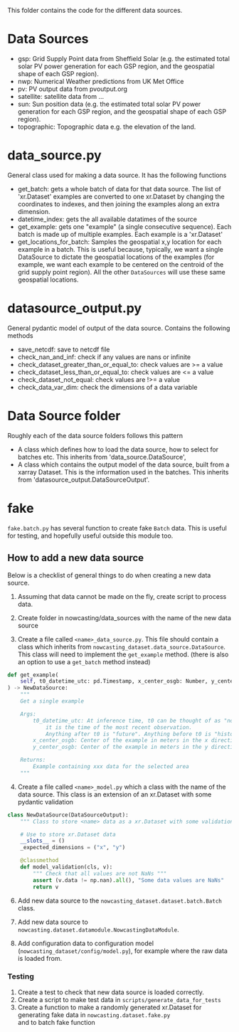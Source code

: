 This folder contains the code for the different data sources.

# Data Sources
- gsp: Grid Supply Point data from Sheffield Solar (e.g. the estimated total solar PV power generation for each
GSP region, and the geospatial shape of each GSP region).
- nwp: Numerical Weather predictions from UK Met Office
- pv: PV output data from pvoutput.org
- satellite: satellite data from ...
- sun: Sun position data (e.g. the estimated total solar PV power generation for each GSP region,
and the geospatial shape of each GSP region).
- topographic: Topographic data e.g. the elevation of the land.

# data_source.py

General class used for making a data source. It has the following functions
- get_batch: gets a whole batch of data for that data source. The list of 'xr.Dataset' examples are converted to
one xr.Dataset by changing the coordinates to indexes, and then joining the examples along an extra dimension.
- datetime_index: gets the all available datatimes of the source
- get_example: gets one "example" (a single consecutive sequence). Each batch is made up of multiple examples.
  Each example is a 'xr.Dataset'
- get_locations_for_batch: Samples the geospatial x,y location for each example in a batch. This is useful because,
 typically, we want a single DataSource to dictate the geospatial locations of the examples (for example,
 we want each example to be centered on the centroid of the grid supply point region). All the other
 `DataSources` will use these same geospatial locations.


# datasource_output.py

General pydantic model of output of the data source. Contains the following methods
- save_netcdf: save to netcdf file
- check_nan_and_inf: check if any values are nans or infinite
- check_dataset_greater_than_or_equal_to: check values are >= a value
- check_dataset_less_than_or_equal_to: check values are <= a value
- check_dataset_not_equal: check values are !>= a value
- check_data_var_dim: check the dimensions of a data variable

# <X> Data Source folder

Roughly each of the data source folders follows this pattern
- A class which defines how to load the data source, how to select for batches etc. This inherits from 'data_source.DataSource',
- A class which contains the output model of the data source, built from a xarray Dataset. This is the information used in the batches.
This inherits from 'datasource_output.DataSourceOutput'.


# fake

`fake.batch.py` has several function to create fake `Batch` data. This is useful for testing,
and hopefully useful outside this module too.


## How to add a new data source

Below is a checklist of general things to do when creating a new data source.
1. Assuming that data cannot be made on the fly, create script to process data.

2. Create folder in nowcasting/data_sources with the name of the new data source

3. Create a file called `<name>_data_source.py`. This file should contain a class which
inherits from `nowcasting_dataset.data_source.DataSource`. This class will need to implement the `get_example` method.
(there is also an option to use a `get_batch` method instead)
```python
def get_example(
    self, t0_datetime_utc: pd.Timestamp, x_center_osgb: Number, y_center_osgb: Number
) -> NewDataSource:
    """
    Get a single example

    Args:
        t0_datetime_utc: At inference time, t0 can be thought of as "now":
            it is the time of the most recent observation.
            Anything after t0 is "future". Anything before t0 is "history".
        x_center_osgb: Center of the example in meters in the x direction in OSGB coordinates
        y_center_osgb: Center of the example in meters in the y direction in OSGB coordinates

    Returns:
        Example containing xxx data for the selected area
    """
```

4. Create a file called `<name>_model.py` which a class with the name of the data source. This class is an extension
of an xr.Dataset with some pydantic validation
```python
class NewDataSource(DataSourceOutput):
    """ Class to store <name> data as a xr.Dataset with some validation """

    # Use to store xr.Dataset data
    __slots__ = ()
    _expected_dimensions = ("x", "y")

    @classmethod
    def model_validation(cls, v):
        """ Check that all values are not NaNs """
        assert (v.data != np.nan).all(), "Some data values are NaNs"
        return v

```
6. Add new data source to the `nowcasting_dataset.dataset.batch.Batch` class.

7. Add new data source to `nowcasting.dataset.datamodule.NowcastingDataModule`.

8. Add configuration data to configuration model (`nowcasting_dataset/config/model.py`), for example where the raw data is loaded from.

### Testing
1. Create a test to check that new data source is loaded correctly.
2. Create a script to make test data in `scripts/generate_data_for_tests`
3. Create a function to make a randomly generated xr.Dataset for generating fake data in `nowcasting.dataset.fake.py` \
and to batch fake function
